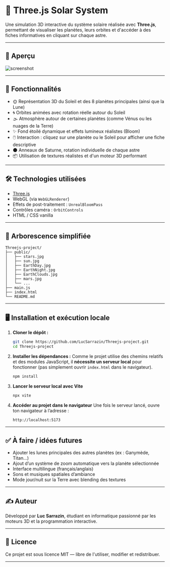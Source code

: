 # 🌌 Three.js Solar System

Une simulation 3D interactive du système solaire réalisée avec **Three.js**, permettant de visualiser les planètes, leurs orbites et d'accéder à des fiches informatives en cliquant sur chaque astre.

---

## 📸 Aperçu

![screenshot](public/screenshot.jpg) <!-- Remplace ou supprime si tu n’as pas encore d’image -->

---

## 🚀 Fonctionnalités

- 🌞 Représentation 3D du Soleil et des 8 planètes principales (ainsi que la Lune)
- 🌀 Orbites animées avec rotation réelle autour du Soleil
- 🌫️ Atmosphère autour de certaines planètes (comme Vénus ou les nuages de la Terre)
- ✨ Fond étoilé dynamique et effets lumineux réalistes (Bloom)
- 🖱️ Interaction : cliquez sur une planète ou le Soleil pour afficher une fiche descriptive
- 🌑 Anneaux de Saturne, rotation individuelle de chaque astre
- 📦 Utilisation de textures réalistes et d'un moteur 3D performant

---

## 🛠️ Technologies utilisées

- [Three.js](https://threejs.org/)
- WebGL (via `WebGLRenderer`)
- Effets de post-traitement : `UnrealBloomPass`
- Contrôles caméra : `OrbitControls`
- HTML / CSS vanilla

---

## 📁 Arborescence simplifiée

```
Threejs-project/
├── public/
│   ├── stars.jpg
│   ├── sun.jpg
│   ├── EarthDay.jpg
│   ├── EarthNight.jpg
│   ├── EarthClouds.jpg
│   ├── mars.jpg
│   └── ...
├── main.js
├── index.html
└── README.md
```

---

## 🖥️ Installation et exécution locale

1. **Cloner le dépôt :**
   ```bash
   git clone https://github.com/LucSarrazin/Threejs-project.git
   cd Threejs-project
   ```

2. **Installer les dépendances :**
   Comme le projet utilise des chemins relatifs et des modules JavaScript, il **nécessite un serveur local** pour fonctionner (pas simplement ouvrir `index.html` dans le navigateur).

   ```bash
   npm install
   ```

4. **Lancer le serveur local avec Vite**
   
   ```bash
   npx vite
   ```
   
5. **Accéder au projet dans le navigateur**
   Une fois le serveur lancé, ouvre ton navigateur à l’adresse :
   
   ```bash
   http://localhost:5173
   ```

---

## ✅ À faire / idées futures

- Ajouter les lunes principales des autres planètes (ex : Ganymède, Titan…)
- Ajout d’un système de zoom automatique vers la planète sélectionnée
- Interface multilingue (français/anglais)
- Sons et musiques spatiales d’ambiance
- Mode jour/nuit sur la Terre avec blending des textures

---

## ✍️ Auteur

Développé par **Luc Sarrazin**, étudiant en informatique passionné par les moteurs 3D et la programmation interactive.

---

## 📜 Licence

Ce projet est sous licence MIT — libre de l'utiliser, modifier et redistribuer.

---
